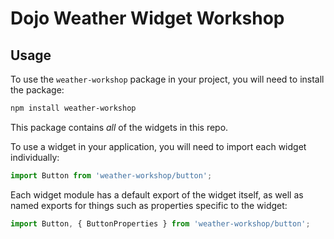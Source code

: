 # Dojo Weather Widget Workshop

## Usage

To use the `weather-workshop` package in your project, you will need to install the package:

```bash
npm install weather-workshop
```

This package contains _all_ of the widgets in this repo.

To use a widget in your application, you will need to import each widget individually:

```ts
import Button from 'weather-workshop/button';
```

Each widget module has a default export of the widget itself, as well as named exports for things such as properties specific to the widget:

```ts
import Button, { ButtonProperties } from 'weather-workshop/button';
```
